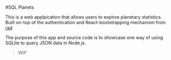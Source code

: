 #SQL Planets

This is a web applpication that allows users to explroe planetary statistics. 
Built on-top of the authentication and React-bootstrapping mechanism from 
[rad]()

The purpose of this app and source code is to showcase one way of using SQLite 
to query JSON data in Node.js.

> WIP